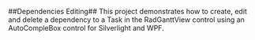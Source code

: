 ##Dependencies Editing##
This project demonstrates how to create, edit and delete a dependency to a Task in the RadGanttView control using an AutoCompleBox control for Silverlight and WPF.
